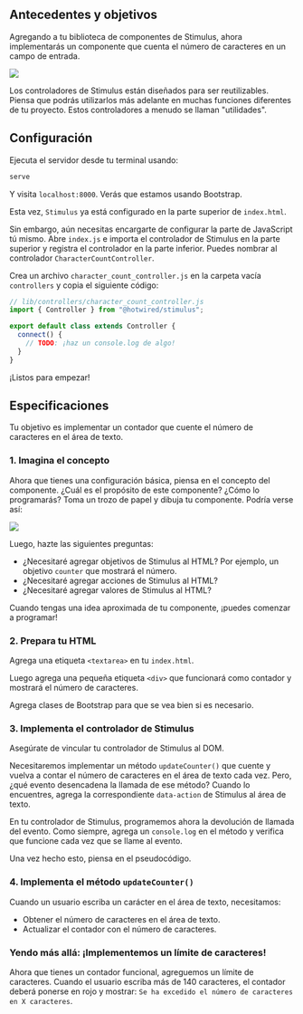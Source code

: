 ## Antecedentes y objetivos

Agregando a tu biblioteca de componentes de Stimulus, ahora implementarás un componente que cuenta el número de caracteres en un campo de entrada.

![](https://raw.githubusercontent.com/lewagon/fullstack-images/master/tutorials/character_counter/character-counter-animation.gif)

Los controladores de Stimulus están diseñados para ser reutilizables. Piensa que podrás utilizarlos más adelante en muchas funciones diferentes de tu proyecto. Estos controladores a menudo se llaman "utilidades".

## Configuración

Ejecuta el servidor desde tu terminal usando:

```bash
serve
```

Y visita `localhost:8000`. Verás que estamos usando Bootstrap.

Esta vez, `Stimulus` ya está configurado en la parte superior de `index.html`.

Sin embargo, aún necesitas encargarte de configurar la parte de JavaScript tú mismo. Abre `index.js` e importa el controlador de Stimulus en la parte superior y registra el controlador en la parte inferior. Puedes nombrar al controlador `CharacterCountController`.

Crea un archivo `character_count_controller.js` en la carpeta vacía `controllers` y copia el siguiente código:

```javascript
// lib/controllers/character_count_controller.js
import { Controller } from "@hotwired/stimulus";

export default class extends Controller {
  connect() {
    // TODO: ¡haz un console.log de algo!
  }
}
```

¡Listos para empezar!

## Especificaciones

Tu objetivo es implementar un contador que cuente el número de caracteres en el área de texto.

### 1. Imagina el concepto

Ahora que tienes una configuración básica, piensa en el concepto del componente. ¿Cuál es el propósito de este componente? ¿Cómo lo programarás? Toma un trozo de papel y dibuja tu componente. Podría verse así:

![](https://raw.githubusercontent.com/lewagon/fullstack-images/master/tutorials/character_counter/character-counter-mockup.png)

Luego, hazte las siguientes preguntas:

- ¿Necesitaré agregar objetivos de Stimulus al HTML? Por ejemplo, un objetivo `counter` que mostrará el número.
- ¿Necesitaré agregar acciones de Stimulus al HTML?
- ¿Necesitaré agregar valores de Stimulus al HTML?

Cuando tengas una idea aproximada de tu componente, ¡puedes comenzar a programar!

### 2. Prepara tu HTML

Agrega una etiqueta `<textarea>` en tu `index.html`.

Luego agrega una pequeña etiqueta `<div>` que funcionará como contador y mostrará el número de caracteres.

Agrega clases de Bootstrap para que se vea bien si es necesario.

### 3. Implementa el controlador de Stimulus

Asegúrate de vincular tu controlador de Stimulus al DOM.

Necesitaremos implementar un método `updateCounter()` que cuente y vuelva a contar el número de caracteres en el área de texto cada vez. Pero, ¿qué evento desencadena la llamada de ese método? Cuando lo encuentres, agrega la correspondiente `data-action` de Stimulus al área de texto.

En tu controlador de Stimulus, programemos ahora la devolución de llamada del evento. Como siempre, agrega un `console.log` en el método y verifica que funcione cada vez que se llame al evento.

Una vez hecho esto, piensa en el pseudocódigo.

### 4. Implementa el método `updateCounter()`

Cuando un usuario escriba un carácter en el área de texto, necesitamos:

- Obtener el número de caracteres en el área de texto.
- Actualizar el contador con el número de caracteres.

### Yendo más allá: ¡Implementemos un límite de caracteres!

Ahora que tienes un contador funcional, agreguemos un límite de caracteres. Cuando el usuario escriba más de 140 caracteres, el contador deberá ponerse en rojo y mostrar: `Se ha excedido el número de caracteres en X caracteres`.

